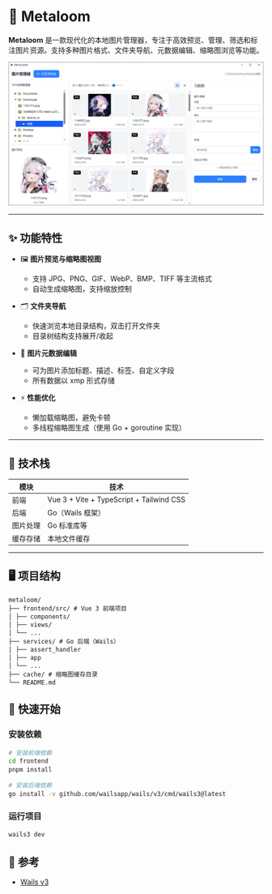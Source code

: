 # 📂 Metaloom

**Metaloom** 是一款现代化的本地图片管理器，专注于高效预览、管理、筛选和标注图片资源。支持多种图片格式、文件夹导航、元数据编辑、缩略图浏览等功能。

![界面预览](./preview.png)

---

## ✨ 功能特性

- 🖼️ **图片预览与缩略图视图**
  - 支持 JPG、PNG、GIF、WebP、BMP、TIFF 等主流格式
  - 自动生成缩略图，支持缩放控制

- 🗂️ **文件夹导航**
  - 快速浏览本地目录结构，双击打开文件夹
  - 目录树结构支持展开/收起

- 📝 **图片元数据编辑**
  - 可为图片添加标题、描述、标签、自定义字段
  - 所有数据以 xmp 形式存储

- ⚡ **性能优化**
  - 懒加载缩略图，避免卡顿
  - 多线程缩略图生成（使用 Go + goroutine 实现）

---

## 🧪 技术栈

| 模块 | 技术 |
|------|------|
| 前端 | Vue 3 + Vite + TypeScript + Tailwind CSS |
| 后端 | Go（Wails 框架） |
| 图片处理 | Go 标准库等 |
| 缓存存储 | 本地文件缓存 |

---

## 🖥️ 项目结构

```
metaloom/
├── frontend/src/ # Vue 3 前端项目
│ ├── components/
│ ├── views/
│ └── ...
├── services/ # Go 后端（Wails）
│ ├── assert_handler
│ ├── app
│ └── ...
├── cache/ # 缩略图缓存目录
└── README.md
```

## 🚀 快速开始

### 安装依赖

```bash
# 安装前端依赖
cd frontend
pnpm install
```

```bash
# 安装后端依赖
go install -v github.com/wailsapp/wails/v3/cmd/wails3@latest
```

### 运行项目

```bash
wails3 dev
```

## 🧩 参考

- [Wails v3](https://v3alpha.wails.io/getting-started/installation/)

